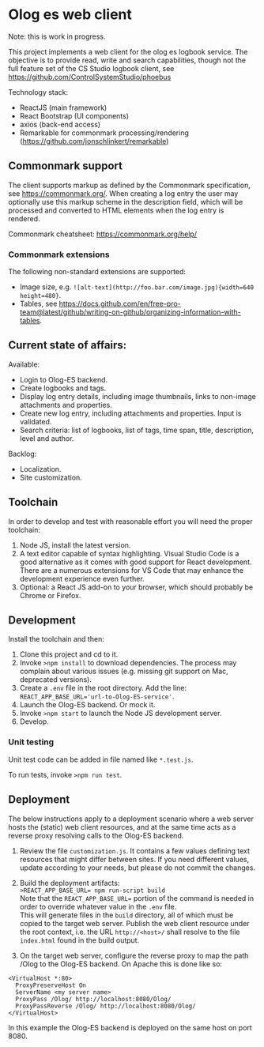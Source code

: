 # Olog es web client

Note: this is work in progress. 

This project implements a web client for the olog es logbook service. The objective is to provide read, write and search capabilities, though not the full feature set of the CS Studio logbook client, see https://github.com/ControlSystemStudio/phoebus

Technology stack:
* ReactJS (main framework)
* React Bootstrap (UI components)
* axios (back-end access)
* Remarkable for commonmark processing/rendering (https://github.com/jonschlinkert/remarkable)

## Commonmark support
The client supports markup as defined by the Commonmark specification, see https://commonmark.org/. When creating a log entry the user may optionally use this markup scheme in the description field, which will be processed and converted to HTML elements when the log entry is rendered. 

Commonmark cheatsheet: https://commonmark.org/help/

### Commonmark extensions
The following non-standard extensions are supported:
- Image size, e.g. `![alt-text](http://foo.bar.com/image.jpg){width=640 height=480}`.
- Tables, see https://docs.github.com/en/free-pro-team@latest/github/writing-on-github/organizing-information-with-tables.

## Current state of affairs:

Available:
* Login to Olog-ES backend.
* Create logbooks and tags.
* Display log entry details, including image thumbnails, links to non-image attachments and properties.
* Create new log entry, including attachments and properties. Input is validated.
* Search criteria: list of logbooks, list of tags, time span, title, description, level and author.

Backlog:
* Localization.
* Site customization.

## Toolchain

In order to develop and test with reasonable effort you will need the proper toolchain:

1) Node JS, install the latest version.
2) A text editor capable of syntax highlighting. Visual Studio Code is a good alternative as it comes with good support for React development. There are a numerous extensions for VS Code that may enhance the development experience even further.
3) Optional: a React JS add-on to your browser, which should probably be Chrome or Firefox.

## Development

Install the toolchain and then:

1) Clone this project and cd to it.
2) Invoke ``>npm install`` to download dependencies. The process may complain about various issues (e.g. missing git support on Mac, deprecated versions).
3) Create a ``.env`` file in the root directory. Add the line:
   ``REACT_APP_BASE_URL='url-to-Olog-ES-service'``.
4) Launch the Olog-ES backend. Or mock it.
5) Invoke ``>npm start`` to launch the Node JS development server.
6) Develop.

### Unit testing

Unit test code can be added in file named like ``*.test.js``.
   
To run tests, invoke ``>npm run test``.

## Deployment

The below instructions apply to a deployment scenario where a web server hosts the (static) web client resources, and at the same time acts as a reverse proxy resolving calls to the Olog-ES backend. 

1) Review the file `customization.js`. It contains a few values defining text resources that might differ between sites. If you need different values, update according to your needs, but please do not commit the changes.

2) Build the deployment artifacts:\
   `>REACT_APP_BASE_URL= npm run-script build`\
   Note that the `REACT_APP_BASE_URL=` portion of the command is needed in order to override whatever value in the `.env` file.  
   This will generate files in the `build` directory, all of which must be copied to the target web server. Publish the web client resource under the root context, i.e. the URL `http://<host>/` shall resolve to the file `index.html` found in the build output.
   
3) On the target web server, configure the reverse proxy to map the path /Olog to the Olog-ES backend. On Apache this is done like so:

  ```
  <VirtualHost *:80>
    ProxyPreserveHost On
    ServerName <my server name>
    ProxyPass /Olog/ http://localhost:8080/Olog/
    ProxyPassReverse /Olog/ http://localhost:8080/Olog/
  </VirtualHost>
  ```
  
   In this example the Olog-ES backend is deployed on the same host on port 8080.
   





